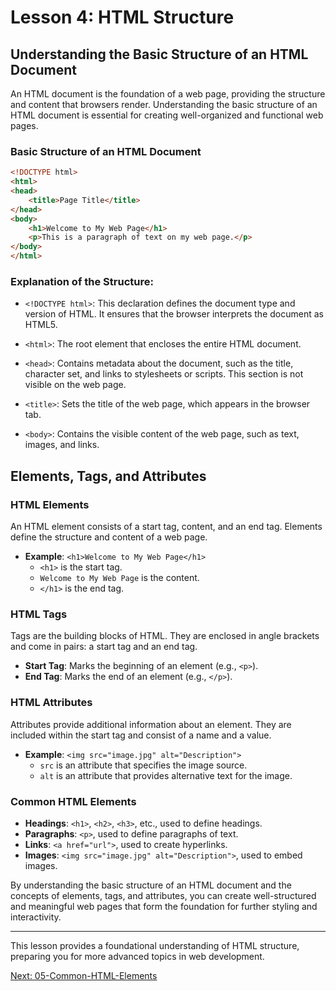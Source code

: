 # Lesson 4: HTML Structure

## Understanding the Basic Structure of an HTML Document

An HTML document is the foundation of a web page, providing the structure and content that browsers render. Understanding the basic structure of an HTML document is essential for creating well-organized and functional web pages.

### Basic Structure of an HTML Document

```html
<!DOCTYPE html>
<html>
<head>
    <title>Page Title</title>
</head>
<body>
    <h1>Welcome to My Web Page</h1>
    <p>This is a paragraph of text on my web page.</p>
</body>
</html>
```

### Explanation of the Structure:

- `<!DOCTYPE html>`: This declaration defines the document type and version of HTML. It ensures that the browser interprets the document as HTML5.

- `<html>`: The root element that encloses the entire HTML document.

- `<head>`: Contains metadata about the document, such as the title, character set, and links to stylesheets or scripts. This section is not visible on the web page.

- `<title>`: Sets the title of the web page, which appears in the browser tab.

- `<body>`: Contains the visible content of the web page, such as text, images, and links.

## Elements, Tags, and Attributes

### HTML Elements

An HTML element consists of a start tag, content, and an end tag. Elements define the structure and content of a web page.

- **Example**: `<h1>Welcome to My Web Page</h1>`
  - `<h1>` is the start tag.
  - `Welcome to My Web Page` is the content.
  - `</h1>` is the end tag.

### HTML Tags

Tags are the building blocks of HTML. They are enclosed in angle brackets and come in pairs: a start tag and an end tag.

- **Start Tag**: Marks the beginning of an element (e.g., `<p>`).
- **End Tag**: Marks the end of an element (e.g., `</p>`).

### HTML Attributes

Attributes provide additional information about an element. They are included within the start tag and consist of a name and a value.

- **Example**: `<img src="image.jpg" alt="Description">`
  - `src` is an attribute that specifies the image source.
  - `alt` is an attribute that provides alternative text for the image.

### Common HTML Elements

- **Headings**: `<h1>`, `<h2>`, `<h3>`, etc., used to define headings.
- **Paragraphs**: `<p>`, used to define paragraphs of text.
- **Links**: `<a href="url">`, used to create hyperlinks.
- **Images**: `<img src="image.jpg" alt="Description">`, used to embed images.

By understanding the basic structure of an HTML document and the concepts of elements, tags, and attributes, you can create well-structured and meaningful web pages that form the foundation for further styling and interactivity.

---

This lesson provides a foundational understanding of HTML structure, preparing you for more advanced topics in web development.

[Next: 05-Common-HTML-Elements](./05-Common-HTML-Elements.md)
